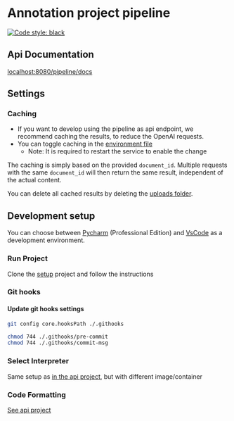 # Annotation project pipeline
[![Code style: black](https://img.shields.io/badge/code%20style-black-000000.svg)](https://github.com/psf/black)
## Api Documentation
[localhost:8080/pipeline/docs](localhost:5001/pipeline/docs)

## Settings
### Caching
- If you want to develop using the pipeline as api endpoint, we recommend caching the results, to reduce the OpenAI requests.
- You can toggle caching in the [environment file](.env) 
  - Note: It is required to restart the service to enable the change 

The caching is simply based on the provided `document_id`. 
Multiple requests with the same `document_id` will then return the same result, independent of the actual content.

You can delete all cached results by deleting the [uploads folder](uploads).


## Development setup
You can choose between [Pycharm](https://www.jetbrains.com/de-de/pycharm/) (Professional Edition) and [VsCode](https://code.visualstudio.com/) as a development environment. 

### Run Project

Clone the [setup](https://github.com/Databases-and-Informationsystems/setup) project and follow the instructions

### Git hooks
#### Update git hooks settings
```bash
git config core.hooksPath ./.githooks
```
```bash
chmod 744 ./.githooks/pre-commit
chmod 744 ./.githooks/commit-msg
```

### Select Interpreter
Same setup as [in the api project](https://github.com/Databases-and-Informationsystems/api?tab=readme-ov-file#select-interpreter), but with different image/container

### Code Formatting
[See api project](https://github.com/Databases-and-Informationsystems/api?tab=readme-ov-file#code-formatting)
